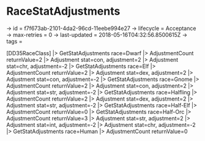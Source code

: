 # RaceStatAdjustments

-> id = f7f673ab-2101-4da2-96cd-11eebe994e27
-> lifecycle = Acceptance
-> max-retries = 0
-> last-updated = 2018-05-16T04:32:56.8500615Z
-> tags = 

[DD35RaceClass]
|> GetStatAdjustments race=Dwarf
|> AdjustmentCount returnValue=2
|> Adjustment stat=con, adjustment=2
|> Adjustment stat=chr, adjustment=-2
|> GetStatAdjustments race=Elf
|> AdjustmentCount returnValue=2
|> Adjustment stat=dex, adjustment=2
|> Adjustment stat=con, adjustment=-2
|> GetStatAdjustments race=Gnome
|> AdjustmentCount returnValue=2
|> Adjustment stat=con, adjustment=2
|> Adjustment stat=str, adjustment=-2
|> GetStatAdjustments race=Halfling
|> AdjustmentCount returnValue=2
|> Adjustment stat=dex, adjustment=2
|> Adjustment stat=str, adjustment=-2
|> GetStatAdjustments race=Half-Elf
|> AdjustmentCount returnValue=0
|> GetStatAdjustments race=Half-Orc
|> AdjustmentCount returnValue=3
|> Adjustment stat=str, adjustment=2
|> Adjustment stat=int, adjustment=-2
|> Adjustment stat=chr, adjustment=-2
|> GetStatAdjustments race=Human
|> AdjustmentCount returnValue=0
~~~
